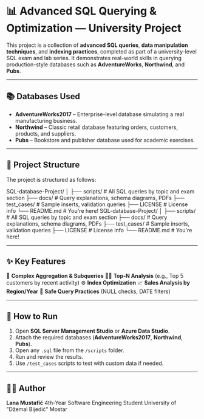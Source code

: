 # 📊 Advanced SQL Querying & Optimization — University Project

This project is a collection of **advanced SQL queries**, **data manipulation techniques**, and **indexing practices**, completed as part of a university-level SQL exam and lab series. It demonstrates real-world skills in querying production-style databases such as **AdventureWorks**, **Northwind**, and **Pubs**.

---

## 📚 Databases Used

- **AdventureWorks2017** – Enterprise-level database simulating a real manufacturing business.
- **Northwind** – Classic retail database featuring orders, customers, products, and suppliers.
- **Pubs** – Bookstore and publisher database used for academic exercises.

---

## 📁 Project Structure

The project is structured as follows:

SQL-database-Project/
│
├── scripts/             # All SQL queries by topic and exam section
├── docs/                # Query explanations, schema diagrams, PDFs
├── test_cases/          # Sample inserts, validation queries
├── LICENSE              # License info 
└── README.md            # You're here!
SQL-database-Project/
│
├── scripts/             # All SQL queries by topic and exam section
├── docs/                # Query explanations, schema diagrams, PDFs
├── test_cases/          # Sample inserts, validation queries
├── LICENSE              # License info 
└── README.md            # You're here!



---

## ✨ Key Features

🧠 **Complex Aggregation & Subqueries**
🕵️‍♂️ **Top-N Analysis** (e.g., Top 5 customers by recent activity)
⚙️ **Index Optimization**
📈 **Sales Analysis by Region/Year**
🔐 **Safe Query Practices** (NULL checks, DATE filters)

---

## 🚀 How to Run

1. Open **SQL Server Management Studio** or **Azure Data Studio**.
2. Attach the required databases (**AdventureWorks2017**, **Northwind**, **Pubs**).
3. Open any `.sql` file from the `/scripts` folder.
4. Run and review the results.
5. Use `/test_cases` scripts to test with custom data if needed.

---

## 👩‍💻 Author

**Lana Mustafić** 
4th-Year Software Engineering Student
University of "Džemal Bijedić" Mostar